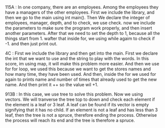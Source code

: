 115A :
In one company, there are an employees. Among the employees they have a managers of the other employees. First we include the library, and then we go to the main using int main(). Then We declare the integer of employees, manager, depth, and to check, we use check.
now we include the parameters to make sure the program work properly, and then insert another parameters. After that we need to set the depth to 1, because all the things start from 1. wafter that inside for, we using while agaim to check if -1. and then just print out.

4C :
First we include the library and then get into the main. First we declare the int that we want to use and the string to play with the words. In this score, im using map, it will make this problem more easier. And then we use for for loop, we used this because we want to get the stores names and how many time, they have been used. And then, inside the for we used for again to prints name and number of times that already used to get the new name. And then print it ++ so the value wil +1.

913B :
In this case, we use tree to solve this problem. Now we using vectors. We will tranverse the tree top to down and check each element if the element is a leaf or 3 leaf. A leaf can be found if its vector is empty signifying that it has no child. If an element is not a leaf and has less than 3 leaf, then the tree is not a spruce, therefore ending the process. Otherwise the process will reach its end and the tree is therefore a spruce.
